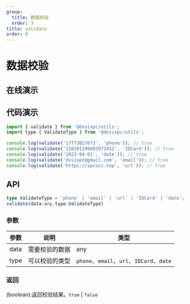 ```yaml
---
group:
  title: 数据校验
  order: 3
title: validate
order: 0
---
```


# 数据校验

## 在线演示

<code src="./validate"></code>

## 代码演示

```js
import { validate } from '@dxsixpc/utils';
import type { ValidateType } from '@dxsixpc/utils';

console.log(validate('17773827673', 'phone')); // true
console.log(validate('110101199003072412', 'IDCard')); // true
console.log(validate('2023-04-01', 'date')); // true
console.log(validate('dxsixpc@gmail.com', 'email')); // true
console.log(validate('https://zpcscc.top', 'url')); // true
```

## API

```typescript
type ValidateType = 'phone' | 'email' | 'url' | 'IDCard' | 'date';
validate(data:any,type:ValidateType)
```

### 参数

| 参数 | 说明           | 类型                                      |
| ---- | -------------- | ----------------------------------------- |
| data | 需要校验的数据 | any                                       |
| type | 可以校验的类型 | `phone`、`email`、`url`、`IDCard`、`date` |

### 返回

(boolean):返回校验结果。`true` | `false`
